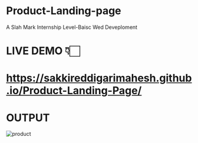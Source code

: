 # Product-Landing-page
A Slah Mark Internship Level-Baisc Wed Deveploment
# LIVE DEMO 👇🏻
# https://sakkireddigarimahesh.github.io/Product-Landing-Page/
# OUTPUT
![product](https://github.com/21AK1A0427/Product-Landing-page/assets/121687538/17c96114-35ca-44ee-82f4-1bbf7466a864)


